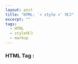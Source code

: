 ```yaml
---
layout: post
title: "HTML: `< style >` 태그"
excerpt: ""
tags: 
  - HTML
  - style태그
  - markup
---
```


### HTML Tag : <style>태그

    <html>
      <head>
       <style>
        body{
          background-color:#f00;
        }
       </style>
      </head
      <body>
      </body>
    </html>

### style 태그란?
 style 태그는 html문서의 스타일 정보를 정의하는 데 사용됩니다.
 
 style 요소 안에는 브라우저에서 html요소를 렌더링하는 방법을 지정합니다.
 
 각 html문서에는 여러개의 style태그가 포함될 수 있습니다.
 
 외부 스타일 시트에 링크 하려면 `<link`태그를 사용합니다.

### style 태그에 들어갈 수있는 속성들

- media : 미다어 리소스를 최적화할 미디어/장치를 지정합니다.(media_query)
- type : style 태그의 미디어 유형을 지정합니다.(text/css)








